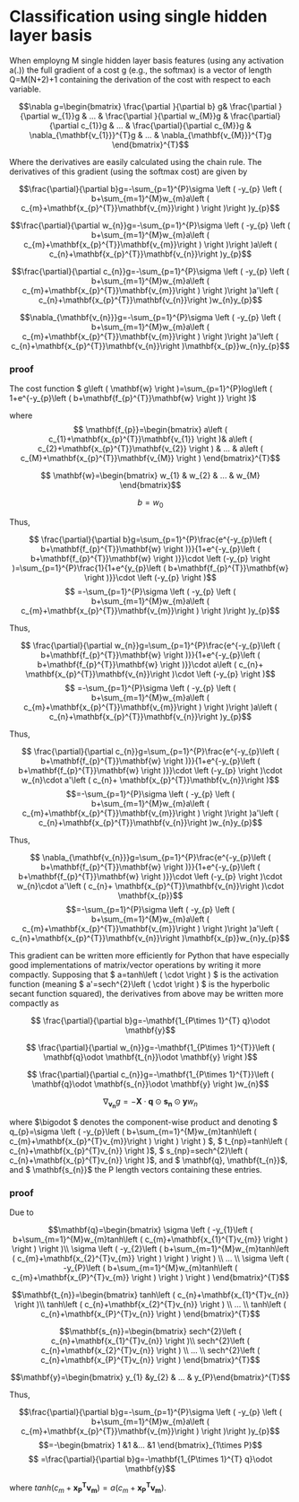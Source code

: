 # Classification using single hidden layer basis

When employng M single hidden layer basis features (using any activation a(.)) the full gradient of a cost g (e.g., the softmax) is a vector of length Q=M(N+2)+1 containing the derivation of the cost with respect to each variable.

$$\nabla g=\begin{bmatrix}
\frac{\partial }{\partial b} g& \frac{\partial }{\partial w_{1}}g & ... & \frac{\partial }{\partial w_{M}}g & \frac{\partial}{\partial c_{1}}g &  ... & \frac{\partial}{\partial c_{M}}g & \nabla_{\mathbf{v_{1}}}^{T}g & ...  & \nabla_{\mathbf{v_{M}}}^{T}g 
\end{bmatrix}^{T}$$ 

Where the derivatives are easily calculated using the chain rule. The derivatives of this gradient (using the softmax cost) are given by

$$\frac{\partial}{\partial b}g=-\sum_{p=1}^{P}\sigma \left ( -y_{p} \left ( b+\sum_{m=1}^{M}w_{m}a\left ( c_{m}+\mathbf{x_{p}^{T}}\mathbf{v_{m}}\right ) \right )\right )y_{p}$$

$$\frac{\partial}{\partial w_{n}}g=-\sum_{p=1}^{P}\sigma \left ( -y_{p} \left ( b+\sum_{m=1}^{M}w_{m}a\left ( c_{m}+\mathbf{x_{p}^{T}}\mathbf{v_{m}}\right ) \right )\right )a\left ( c_{n}+\mathbf{x_{p}^{T}}\mathbf{v_{n}}\right )y_{p}$$

$$\frac{\partial}{\partial c_{n}}g=-\sum_{p=1}^{P}\sigma \left ( -y_{p} \left ( b+\sum_{m=1}^{M}w_{m}a\left ( c_{m}+\mathbf{x_{p}^{T}}\mathbf{v_{m}}\right ) \right )\right )a'\left ( c_{n}+\mathbf{x_{p}^{T}}\mathbf{v_{n}}\right )w_{n}y_{p}$$

$$\nabla_{\mathbf{v_{n}}}g=-\sum_{p=1}^{P}\sigma \left ( -y_{p} \left ( b+\sum_{m=1}^{M}w_{m}a\left ( c_{m}+\mathbf{x_{p}^{T}}\mathbf{v_{m}}\right ) \right )\right )a'\left ( c_{n}+\mathbf{x_{p}^{T}}\mathbf{v_{n}}\right )\mathbf{x_{p}}w_{n}y_{p}$$ 

### proof 

The cost function $ g\left ( \mathbf{w} \right )=\sum_{p=1}^{P}log\left ( 1+e^{-y_{p}\left ( b+\mathbf{f_{p}^{T}}\mathbf{w} \right )} \right )$

where $$ \mathbf{f_{p}}=\begin{bmatrix}
a\left ( c_{1}+\mathbf{x_{p}^{T}}\mathbf{v_{1}} \right )& a\left ( c_{2}+\mathbf{x_{p}^{T}}\mathbf{v_{2}} \right ) & ... & a\left ( c_{M}+\mathbf{x_{p}^{T}}\mathbf{v_{M}} \right )
\end{bmatrix}^{T}$$

$$ \mathbf{w}=\begin{bmatrix}
w_{1} & w_{2} & ... & w_{M}
\end{bmatrix}$$

$$b=w_{0}$$

Thus, 

$$ \frac{\partial}{\partial b}g=\sum_{p=1}^{P}\frac{e^{-y_{p}\left ( b+\mathbf{f_{p}^{T}}\mathbf{w} \right )}}{1+e^{-y_{p}\left ( b+\mathbf{f_{p}^{T}}\mathbf{w} \right )}}\cdot \left (-y_{p}  \right )=\sum_{p=1}^{P}\frac{1}{1+e^{y_{p}\left ( b+\mathbf{f_{p}^{T}}\mathbf{w} \right )}}\cdot \left (-y_{p}  \right )$$
$$ =-\sum_{p=1}^{P}\sigma \left ( -y_{p} \left ( b+\sum_{m=1}^{M}w_{m}a\left ( c_{m}+\mathbf{x_{p}^{T}}\mathbf{v_{m}}\right ) \right )\right )y_{p}$$

Thus,

$$ \frac{\partial}{\partial w_{n}}g=\sum_{p=1}^{P}\frac{e^{-y_{p}\left ( b+\mathbf{f_{p}^{T}}\mathbf{w} \right )}}{1+e^{-y_{p}\left ( b+\mathbf{f_{p}^{T}}\mathbf{w} \right )}}\cdot a\left ( c_{n}+ \mathbf{x_{p}^{T}}\mathbf{v_{n}}\right )\cdot \left (-y_{p}  \right )$$
$$ =-\sum_{p=1}^{P}\sigma \left ( -y_{p} \left ( b+\sum_{m=1}^{M}w_{m}a\left ( c_{m}+\mathbf{x_{p}^{T}}\mathbf{v_{m}}\right ) \right )\right )a\left ( c_{n}+\mathbf{x_{p}^{T}}\mathbf{v_{n}}\right )y_{p}$$

Thus,

$$ \frac{\partial}{\partial c_{n}}g=\sum_{p=1}^{P}\frac{e^{-y_{p}\left ( b+\mathbf{f_{p}^{T}}\mathbf{w} \right )}}{1+e^{-y_{p}\left ( b+\mathbf{f_{p}^{T}}\mathbf{w} \right )}}\cdot \left (-y_{p}  \right )\cdot w_{n}\cdot a'\left ( c_{n}+ \mathbf{x_{p}^{T}}\mathbf{v_{n}}\right )$$
$$=-\sum_{p=1}^{P}\sigma \left ( -y_{p} \left ( b+\sum_{m=1}^{M}w_{m}a\left ( c_{m}+\mathbf{x_{p}^{T}}\mathbf{v_{m}}\right ) \right )\right )a'\left ( c_{n}+\mathbf{x_{p}^{T}}\mathbf{v_{n}}\right )w_{n}y_{p}$$

Thus,

$$ \nabla_{\mathbf{v_{n}}}g=\sum_{p=1}^{P}\frac{e^{-y_{p}\left ( b+\mathbf{f_{p}^{T}}\mathbf{w} \right )}}{1+e^{-y_{p}\left ( b+\mathbf{f_{p}^{T}}\mathbf{w} \right )}}\cdot \left (-y_{p}  \right )\cdot w_{n}\cdot a'\left ( c_{n}+ \mathbf{x_{p}^{T}}\mathbf{v_{n}}\right )\cdot \mathbf{x_{p}}$$
$$=-\sum_{p=1}^{P}\sigma \left ( -y_{p} \left ( b+\sum_{m=1}^{M}w_{m}a\left ( c_{m}+\mathbf{x_{p}^{T}}\mathbf{v_{m}}\right ) \right )\right )a'\left ( c_{n}+\mathbf{x_{p}^{T}}\mathbf{v_{n}}\right )\mathbf{x_{p}}w_{n}y_{p}$$


This gradient can be written more efficiently for Python that have especially good implementations of matrix/vector operations by writing it more compactly. Supposing that $ a=tanh\left ( \cdot  \right ) $ is the activation function (meaning $ a'=sech^{2}\left ( \cdot  \right ) $ is the hyperbolic secant function squared), the derivatives from above may be written more compactly as

$$ \frac{\partial}{\partial b}g=-\mathbf{1_{P\times 1}^{T} q}\odot \mathbf{y}$$

$$ \frac{\partial}{\partial w_{n}}g=-\mathbf{1_{P\times 1}^{T}}\left ( \mathbf{q}\odot \mathbf{t_{n}}\odot \mathbf{y} \right )$$

$$ \frac{\partial}{\partial c_{n}}g=-\mathbf{1_{P\times 1}^{T}}\left ( \mathbf{q}\odot \mathbf{s_{n}}\odot \mathbf{y} \right )w_{n}$$

$$ \nabla_{\mathbf{v_{n}}}g=-\mathbf{X}\cdot \mathbf{q}\odot \mathbf{s_{n}}\odot \mathbf{y}w_{n}$$


where $\bigodot $ denotes the component-wise product and denoting $ q_{p}=\sigma \left ( -y_{p}\left ( b+\sum_{m=1}^{M}w_{m}tanh\left ( c_{m}+\mathbf{x_{p}^{T}v_{m}}\right ) \right ) \right ) $, $ t_{np}=tanh\left ( c_{n}+\mathbf{x_{p}^{T}v_{n}} \right )$, $ s_{np}=sech^{2}\left ( c_{n}+\mathbf{x_{p}^{T}v_{n}} \right )$, and $ \mathbf{q}$,$ \mathbf{t_{n}}$, and $ \mathbf{s_{n}}$ the P length vectors containing these entries.

### proof 

Due to

$$\mathbf{q}=\begin{bmatrix}
\sigma \left ( -y_{1}\left ( b+\sum_{m=1}^{M}w_{m}tanh\left ( c_{m}+\mathbf{x_{1}^{T}v_{m}} \right ) \right ) \right )\\ 
\sigma \left ( -y_{2}\left ( b+\sum_{m=1}^{M}w_{m}tanh\left ( c_{m}+\mathbf{x_{2}^{T}v_{m}} \right ) \right ) \right )
\\ 
...
\\ 
\sigma \left ( -y_{P}\left ( b+\sum_{m=1}^{M}w_{m}tanh\left ( c_{m}+\mathbf{x_{P}^{T}v_{m}} \right ) \right ) \right )
\end{bmatrix}^{T}$$

$$\mathbf{t_{n}}=\begin{bmatrix}
tanh\left ( c_{n}+\mathbf{x_{1}^{T}v_{n}} \right )\\ tanh\left ( c_{n}+\mathbf{x_{2}^{T}v_{n}} \right )
\\ ...
\\ tanh\left ( c_{n}+\mathbf{x_{P}^{T}v_{n}} \right )
\end{bmatrix}^{T}$$

$$\mathbf{s_{n}}=\begin{bmatrix}
sech^{2}\left ( c_{n}+\mathbf{x_{1}^{T}v_{n}} \right )\\ sech^{2}\left ( c_{n}+\mathbf{x_{2}^{T}v_{n}} \right )
\\ ...
\\ sech^{2}\left ( c_{n}+\mathbf{x_{P}^{T}v_{n}} \right )
\end{bmatrix}^{T}$$ 


$$\mathbf{y}=\begin{bmatrix} y_{1} &y_{2}  & ... & y_{P}\end{bmatrix}^{T}$$

Thus,

$$\frac{\partial}{\partial b}g=-\sum_{p=1}^{P}\sigma \left ( -y_{p} \left ( b+\sum_{m=1}^{M}w_{m}a\left ( c_{m}+\mathbf{x_{p}^{T}}\mathbf{v_{m}}\right ) \right )\right )y_{p}$$ 
$$=-\begin{bmatrix} 1 &1  &...  &1 \end{bmatrix}_{1\times P}$$ 
$$ =\frac{\partial}{\partial b}g=-\mathbf{1_{P\times 1}^{T} q}\odot \mathbf{y}$$

where $tanh\left ( c_{m}+\mathbf{x_{P}^{T}v_{m}} \right )=a\left (  c_{m}+\mathbf{x_{P}^{T}v_{m}}\right )$.

